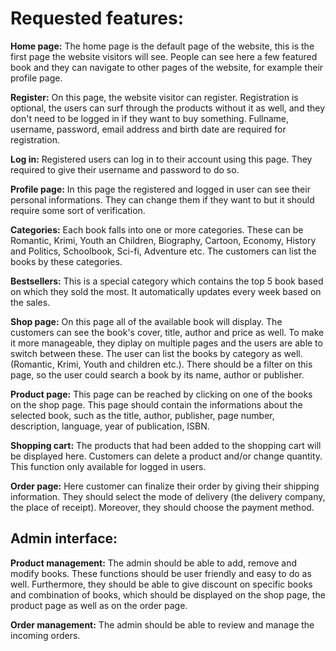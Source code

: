 ﻿# Requested features:

**Home page:** The home page is the default page of the website, this is the first page the website visitors will see. People can see here a few featured book and they can navigate to other pages of the website, for example their profile page.
 
**Register:** On this page, the website visitor can register. Registration is optional, the users can surf through the products without it as well, and they don't need to be logged in if they want to buy something. Fullname, username, password, email address and birth date are required for registration.
 
**Log in:** Registered users can log in to their account using this page. They required to give their username and password to do so.
 
**Profile page:** In this page the registered and logged in user can see their personal informations. They can change them if they want to but it should require some sort of verification. 
 
**Categories:** Each book falls into one or more categories. These can be Romantic, Krimi, Youth an Children, Biography, Cartoon, Economy, History and Politics, Schoolbook, Sci-fi, Adventure etc. The customers can list the books by these categories.
 
**Bestsellers:** This is a special category which contains the top 5 book based on which they sold the most. It automatically updates every week based on the sales.
 
**Shop page:** On this page all of the available book will display. The customers can see the book's cover, title, author and price as well. To make it more manageable, they diplay on multiple pages and the users are able to switch between these. The user can list the books by category as well. (Romantic, Krimi, Youth and children etc.). There should be a filter on this page, so the user could search a book by its name, author or publisher.

**Product page:** This page can be reached by clicking on one of the books on the shop page. This page should contain the informations about the selected book, such as the title, author, publisher, page number, description, language, year of publication, ISBN.
 
**Shopping cart:** The products that had been added to the shopping cart will be displayed here. Customers can delete a product and/or change quantity. This function only available for logged in users.
 
**Order page:** Here customer can finalize their order by giving their shipping information. They should select the mode of delivery (the delivery company, the place of receipt). Moreover, they should choose the payment method.

## Admin interface: 

**Product management:** The admin should be able to add, remove and modify books.  These functions should be user friendly and easy to do as well. Furthermore, they should be able to give discount on specific books and combination of books, which should be displayed on the shop page, the product page as well as on the order page.

**Order management:** The admin should be able to review and manage the incoming orders.
